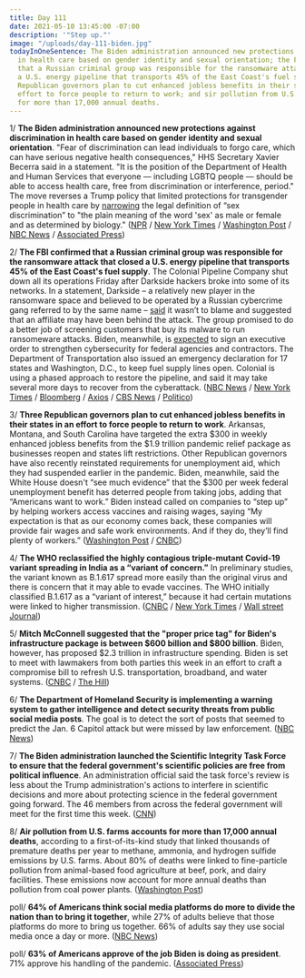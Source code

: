 ```yaml
---
title: Day 111
date: 2021-05-10 13:45:00 -07:00
description: '"Step up."'
image: "/uploads/day-111-biden.jpg"
todayInOneSentence: The Biden administration announced new protections against discrimination
  in health care based on gender identity and sexual orientation; the FBI confirmed
  that a Russian criminal group was responsible for the ransomware attack that closed
  a U.S. energy pipeline that transports 45% of the East Coast's fuel supply; three
  Republican governors plan to cut enhanced jobless benefits in their states in an
  effort to force people to return to work; and sir pollution from U.S. farms accounts
  for more than 17,000 annual deaths.
---
```


1/ **The Biden administration announced new protections against discrimination in health care based on gender identity and sexual orientation**. "Fear of discrimination can lead individuals to forgo care, which can have serious negative health consequences," HHS Secretary Xavier Becerra said in a statement. "It is the position of the Department of Health and Human Services that everyone — including LGBTQ people — should be able to access health care, free from discrimination or interference, period." The move reverses a Trump policy that limited protections for transgender people in health care by [narrowing](https://whatthefuckjusthappenedtoday.com/2020/06/16/day-1244/#the-trump-administration-finalized-a) the legal definition of “sex discrimination” to "the plain meaning of the word 'sex' as male or female and as determined by biology." ([NPR](https://www.npr.org/2021/05/10/995418963/u-s-will-protect-gay-and-transgender-people-against-discrimination-in-health-car) / [New York Times](https://www.nytimes.com/2021/05/10/us/politics/transgender-discrimination-biden.html) / [Washington Post](https://www.washingtonpost.com/health/transgender-protection-hhs/2021/05/10/0852ce88-b17d-11eb-a980-a60af976ed44_story.html) / [NBC News](https://www.nbcnews.com/politics/joe-biden/biden-administration-announces-reversal-trump-era-limits-protections-transgender-people-n1266823) / [Associated Press](https://apnews.com/article/health-care-transgender-sex-discrimination-77f297d88edb699322bf5de45a7ee4ff))

2/ **The FBI confirmed that a Russian criminal group was responsible for the ransomware attack that closed a U.S. energy pipeline that transports 45% of the East Coast's fuel supply**.  The Colonial Pipeline Company shut down all its operations Friday after Darkside hackers broke into some of its networks. In a statement, Darkside – a relatively new player in the ransomware space and believed to be operated by a Russian cybercrime gang referred to by the same name – [said](https://www.bloomberg.com/news/articles/2021-05-10/white-house-creates-task-force-to-deal-with-pipeline-breach?sref=MIBMEEoj) it wasn’t to blame and suggested that an affiliate may have been behind the attack. The group promised to do a better job of screening customers that buy its malware to run ransomeware attacks. Biden, meanwhile, is [expected](https://www.nytimes.com/2021/05/09/us/politics/biden-cyberattack-response.html) to sign an executive order to strengthen cybersecurity for federal agencies and contractors. The Department of Transportation also issued an emergency declaration for 17 states and Washington, D.C., to keep fuel supply lines open. Colonial is using a phased approach to restore the pipeline, and said it may take several more days to recover from the cyberattack. ([NBC News](https://www.nbcnews.com/tech/security/colonial-pipeline-hack-claimed-russian-group-darkside-spurs-emergency-rcna878) / [New York Times](https://www.nytimes.com/2021/05/10/us/politics/gas-pipeline-hack.html) / [Bloomberg](https://www.bloomberg.com/news/articles/2021-05-09/u-s-fuel-sellers-scramble-for-alternatives-to-hacked-pipeline?srnd=premium&sref=MIBMEEoj) / [Axios](https://www.axios.com/fuel-pipeline-cyberattack-us-state-of-emergency-dda2e776-f0f0-45cc-ae38-4fea47e014ec.html) / [CBS News](https://www.cbsnews.com/news/colonial-pipeline-cyberattack-shut-down/) / [Politico](https://www.politico.com/news/2021/05/08/colonial-pipeline-cyber-attack-485984))

3/ **Three Republican governors plan to cut enhanced jobless benefits in their states in an effort to force people to return to work**. Arkansas, Montana, and South Carolina have targeted the extra $300 in weekly enhanced jobless benefits from the $1.9 trillion pandemic relief package as businesses reopen and states lift restrictions. Other Republican governors have also recently reinstated requirements for unemployment aid, which they had suspended earlier in the pandemic. Biden, meanwhile, said the White House doesn't “see much evidence” that the $300 per week federal unemployment benefit has deterred people from taking jobs, adding that “Americans want to work.” Biden instead called on companies to “step up” by helping workers access vaccines and raising wages, saying “My expectation is that as our economy comes back, these companies will provide fair wages and safe work environments. And if they do, they’ll find plenty of workers.” ([Washington Post](https://www.washingtonpost.com/us-policy/2021/05/08/republicans-unemployment-worker-shortage/) / [CNBC](https://www.cnbc.com/2021/05/10/joe-biden-addresses-unemployment-insurance-after-april-jobs-report.html))

4/ **The WHO reclassified the highly contagious triple-mutant Covid-19 variant spreading in India as a “variant of concern.”** In preliminary studies, the variant known as B.1.617 spread more easily than the original virus and there is concern that it may able to evade vaccines. The WHO initially classified B.1.617 as a “variant of interest,” because it had certain mutations were linked to higher transmission. ([CNBC](https://www.cnbc.com/2021/05/10/who-classifies-triple-mutant-covid-variant-from-india-as-global-health-risk-.html) / [New York Times](https://www.nytimes.com/2021/05/10/world/asia/india-covid-virus-variant.html) / [Wall street Journal](https://www.wsj.com/articles/coronavirus-strain-found-in-india-is-a-variant-of-concern-who-says-11620662311?mod=hp_lead_pos6))

5/ **Mitch McConnell suggested that the "proper price tag" for Biden's infrastructure package is between $600 billion and $800 billion**. Biden, however, has proposed $2.3 trillion in infrastructure spending. Biden is set to meet with lawmakers from both parties this week in an effort to craft a compromise bill to refresh U.S. transportation, broadband, and water systems. ([CNBC](https://www.cnbc.com/2021/05/10/biden-infrastructure-plan-mitch-mcconnell-says-bill-should-cost-up-to-800-billion.html) / [The Hill](https://thehill.com/homenews/senate/552571-mcconnell-800b-infrastructure-package-acceptable?rl=1))

6/ **The Department of Homeland Security is implementing a warning system to gather intelligence and detect security threats from public social media posts**. The goal is to detect the sort of posts that seemed to predict the Jan. 6 Capitol attack but were missed by law enforcement. ([NBC News](https://www.nbcnews.com/politics/national-security/dhs-launches-warning-system-find-domestic-terrorism-threats-public-social-n1266707))

7/ **The Biden administration launched the Scientific Integrity Task Force to ensure that the federal government's scientific policies are free from political influence**. An administration official said the task force's review is less about the Trump administration's actions to interfere in scientific decisions and more about protecting science in the federal government going forward. The 46 members from across the federal government will meet for the first time this week. ([CNN](https://www.cnn.com/2021/05/10/politics/biden-task-force-science/index.html))

8/ **Air pollution from U.S. farms accounts for more than 17,000 annual deaths**, according to a first-of-its-kind study that linked thousands of premature deaths per year to methane, ammonia, and hydrogen sulfide emissions by U.S. farms. About 80% of deaths were linked to fine-particle pollution from animal-based food agriculture at beef, pork, and dairy facilities. These emissions now account for more annual deaths than pollution from coal power plants. ([Washington Post](https://www.washingtonpost.com/climate-environment/2021/05/10/farm-pollution-deaths/))

poll/ **64% of Americans think social media platforms do more to divide the nation than to bring it together**, while 27% of adults believe that those platforms do more to bring us together. 66% of adults say they use social media once a day or more. ([NBC News](https://www.nbcnews.com/politics/meet-the-press/poll-nearly-two-thirds-americans-say-social-media-platforms-are-n1266773))

poll/ **63% of Americans approve of the job Biden is doing as president**. 71% approve his handling of the pandemic. ([Associated Press](https://apnews.com/article/biden-coronavirus-approval-rating-efcc859a21a0ab6c43dfb4157987bf80))